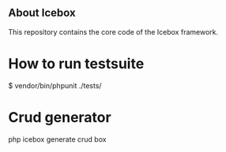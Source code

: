 ## About Icebox

This repository contains the core code of the Icebox framework.

# How to run testsuite

$ vendor/bin/phpunit ./tests/

# Crud generator

php icebox generate crud box
